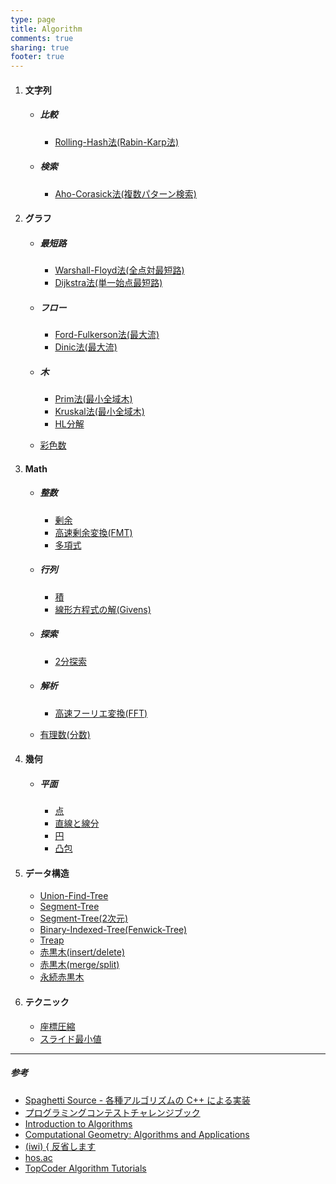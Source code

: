 ```yaml
---
type: page
title: Algorithm
comments: true
sharing: true
footer: true
---
```


1. #### 文字列

    * ##### 比較

        - [Rolling-Hash法(Rabin-Karp法)](/algorithm/rolling-hash/)
    * ##### 検索
        - [Aho-Corasick法(複数パターン検索)](/algorithm/aho-corasick/)

2. #### グラフ

    * ##### 最短路

        - [Warshall-Floyd法(全点対最短路)](/algorithm/warshall-floyd/)
        - [Dijkstra法(単一始点最短路)](/algorithm/dijkstra/)
    * ##### フロー  
        - [Ford-Fulkerson法(最大流)](/algorithm/ford-fulkerson/)
        - [Dinic法(最大流)](/algorithm/dinic/)
    * ##### 木
        - [Prim法(最小全域木)](/algorithm/prim/)
        - [Kruskal法(最小全域木)](/algorithm/kruskal/)
        - [HL分解](/algorithm/hl-decomposition/)
    * [彩色数](/algorithm/graph-coloring/)
3. #### Math  

    * ##### 整数

        - [剰余](/algorithm/mint/)
        - [高速剰余変換(FMT)](/algorithm/fmt/)
        - [多項式](/algorithm/poly/)
    * ##### 行列
        - [積](/algorithm/matrix/)
        - [線形方程式の解(Givens)](/algorithm/givens/)
    * ##### 探索
        - [2分探索](/algorithm/binary-search/)
    * ##### 解析
        - [高速フーリエ変換(FFT)](/algorithm/fft/)
    * [有理数(分数)](/algorithm/fraction/)
4. #### 幾何

    * ##### 平面

        - [点](/algorithm/2d-point/)
        - [直線と線分](/algorithm/2d-line/)
        - [円](/algorithm/2d-circle/)
        - [凸包](/algorithm/2d-convex-hull/)
5. #### データ構造
    * [Union-Find-Tree](/algorithm/union-find/)
    * [Segment-Tree](/algorithm/segment-tree/)
    * [Segment-Tree(2次元)](/algorithm/2d-segment-tree/)
    * [Binary-Indexed-Tree(Fenwick-Tree)](/algorithm/binary-indexed-tree/)
    * [Treap](/algorithm/treap/)
    * [赤黒木(insert/delete)](/algorithm/rbtree/)
    * [赤黒木(merge/split)](/algorithm/rbtree_merge/)
    * [永続赤黒木](/algorithm/prbtree/)

6. #### テクニック
   * [座標圧縮](/algorithm/compress/)
   * [スライド最小値](/algorithm/slide-minimum/)

*****

##### 参考

* [Spaghetti Source - 各種アルゴリズムの C++ による実装](http://www.prefield.com/algorithm/)
* [プログラミングコンテストチャレンジブック](http://d.hatena.ne.jp/iwiwi/20100828/1282999338)
* [Introduction to Algorithms](http://mitpress.mit.edu/books/introduction-algorithms)
* [Computational Geometry: Algorithms and Applications](http://www.springer.com/computer/theoretical+computer+science/book/978-3-540-77973-5)
* [(iwi) { 反省します](http://topcoder.g.hatena.ne.jp/iwiwi/)
* [hos.ac](http://hos.ac/)
* [TopCoder Algorithm Tutorials](http://www.topcoder.com/tc?d1=tutorials&d2=alg_index&module=Static)
